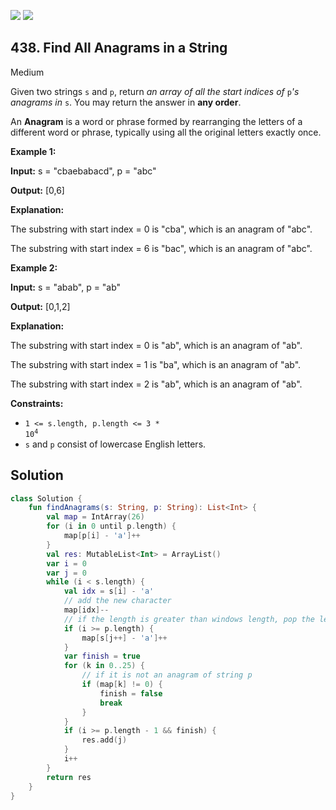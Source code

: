 [![](https://img.shields.io/github/stars/javadev/LeetCode-in-All?label=Stars&style=flat-square)](https://github.com/javadev/LeetCode-in-All)
[![](https://img.shields.io/github/forks/javadev/LeetCode-in-All?label=Fork%20me%20on%20GitHub%20&style=flat-square)](https://github.com/javadev/LeetCode-in-All/fork)

## 438\. Find All Anagrams in a String

Medium

Given two strings `s` and `p`, return _an array of all the start indices of_ `p`_'s anagrams in_ `s`. You may return the answer in **any order**.

An **Anagram** is a word or phrase formed by rearranging the letters of a different word or phrase, typically using all the original letters exactly once.

**Example 1:**

**Input:** s = "cbaebabacd", p = "abc"

**Output:** [0,6]

**Explanation:** 

The substring with start index = 0 is "cba", which is an anagram of "abc". 

The substring with start index = 6 is "bac", which is an anagram of "abc".

**Example 2:**

**Input:** s = "abab", p = "ab"

**Output:** [0,1,2]

**Explanation:** 

The substring with start index = 0 is "ab", which is an anagram of "ab". 

The substring with start index = 1 is "ba", which is an anagram of "ab". 

The substring with start index = 2 is "ab", which is an anagram of "ab".

**Constraints:**

*   <code>1 <= s.length, p.length <= 3 * 10<sup>4</sup></code>
*   `s` and `p` consist of lowercase English letters.

## Solution

```kotlin
class Solution {
    fun findAnagrams(s: String, p: String): List<Int> {
        val map = IntArray(26)
        for (i in 0 until p.length) {
            map[p[i] - 'a']++
        }
        val res: MutableList<Int> = ArrayList()
        var i = 0
        var j = 0
        while (i < s.length) {
            val idx = s[i] - 'a'
            // add the new character
            map[idx]--
            // if the length is greater than windows length, pop the left charcater in the window
            if (i >= p.length) {
                map[s[j++] - 'a']++
            }
            var finish = true
            for (k in 0..25) {
                // if it is not an anagram of string p
                if (map[k] != 0) {
                    finish = false
                    break
                }
            }
            if (i >= p.length - 1 && finish) {
                res.add(j)
            }
            i++
        }
        return res
    }
}
```